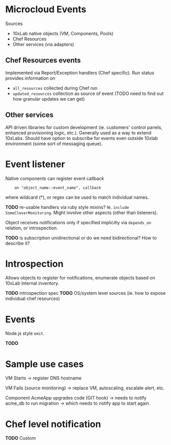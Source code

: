 # Microcloud Events 

Sources

* 10xLab native objects (VM, Components, Pools)
* Chef Resources
* Other services (via adapters)

## Chef Resources events

Implemented via Report/Exception handlers (Chef specific). Run status provides information on

* `all_resources` collected during Chef run
* `updated_resources` collection as source of event (TODO need to find out how granular updates we can get)

## Other services

API driven libraries for custom development (ie. customers' control panels, enhanced provisioning logic, etc.). Generally used as a way to extend 10xLabs. Should have option to subscribe for events even outside 10xlab environment (some sort of messaging queue).

# Event listener

Native components can register event callback

		on "object_name::event_name", callback

where wildcard (*), or regex can be used to match individual names. 

**TODO** re-usable handlers via ruby style mixins? Ie. `include SomeCleverMonitoring`. Might involve other aspects (other than listeners).

Object receives notifications only if specified implicitly via `depends_on` relation, or introspection.

**TODO** is subscription unidirectional or do we need bidirectional? How to describe it?

# Introspection

Allows objects to register for notifications, enumerate objects based on 10xLab internal inventory. 

**TODO** introspection spec
**TODO** OS/system level sources (ie. how to expose individual chef resources)

# Events

Node.js style `emit`. 

**TODO**

# Sample use cases 

VM Starts -> register DNS hostname

VM Fails (source monitoring) -> replace VM, autoscaling, escalate alert, etc.

Component AcmeApp upgrades code (GIT hook) -> needs to notify acme_db to run migration -> which needs to notify app to start again.

# Chef level notification

**TODO** Custom 

